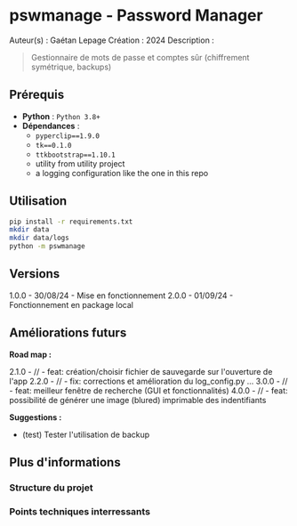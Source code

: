 # pswmanage - Password Manager

Auteur(s) : Gaétan Lepage
Création : 2024
Description :

> Gestionnaire de mots de passe et comptes sûr (chiffrement symétrique, backups)

## Prérequis

- **Python** : `Python 3.8+`
- **Dépendances** :
  - `pyperclip==1.9.0`
  - `tk==0.1.0`
  - `ttkbootstrap==1.10.1`
  - utility from utility project
  - a logging configuration like the one in this repo

## Utilisation

```bash
pip install -r requirements.txt
mkdir data
mkdir data/logs
python -m pswmanage
```

## Versions

1.0.0 - 30/08/24 - Mise en fonctionnement
2.0.0 - 01/09/24 - Fonctionnement en package local

## Améliorations futurs

**Road map :**

2.1.0 - // - feat: création/choisir fichier de sauvegarde sur l'ouverture de l'app
2.2.0 - // - fix: corrections et amélioration du log_config.py
...
3.0.0 - // - feat: meilleur fenêtre de recherche (GUI et fonctionnalités)
4.0.0 - // - feat: possibilité de générer une image (blured) imprimable des indentifiants

**Suggestions :**

- (test) Tester l'utilisation de backup

## Plus d'informations

### Structure du projet

### Points techniques interressants

